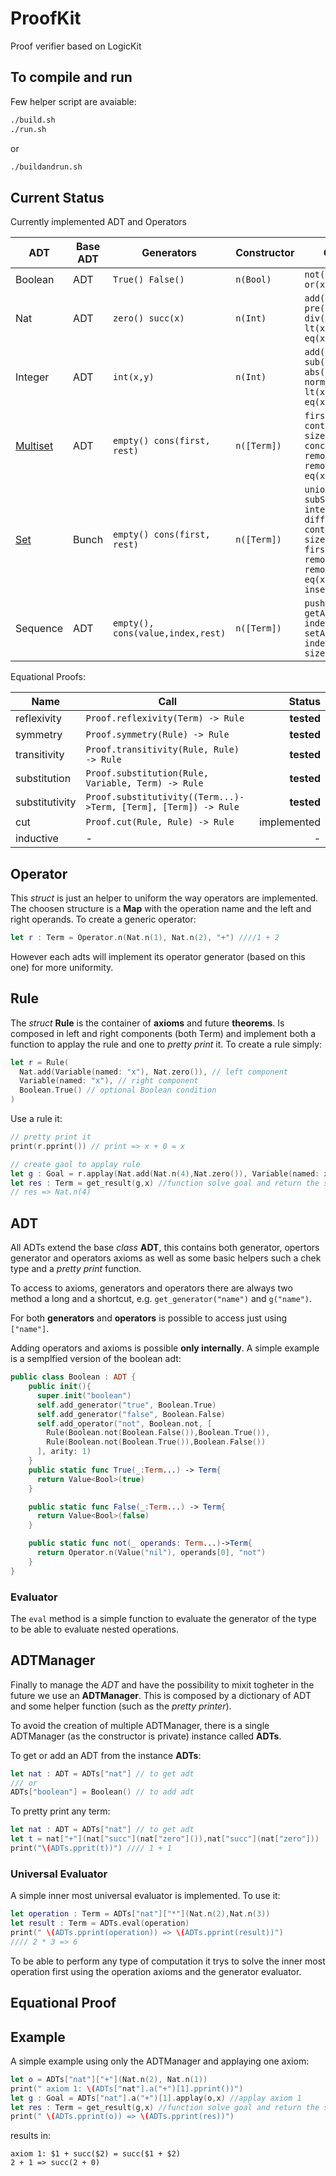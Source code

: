 # ProofKit
Proof verifier based on LogicKit

## To compile and run
Few helper script are avaiable:
```bash
./build.sh
./run.sh
```
or
```bash
./buildandrun.sh
```

## Current Status
Currently implemented ADT and Operators

|ADT|Base ADT|Generators|Constructor|Operators|
|---|--------|----------|-----------|---------|
|Boolean|ADT|```True() False()```|```n(Bool)```|```not(x) and(x,y) or(x,y)```|
|Nat|ADT|```zero() succ(x)```|```n(Int)```|```add(x,y) mul(x,y) pre(x) sub(x,y) div(x,y) mod(x) lt(x,y) gt(x,y) eq(x,y) gcd(x,y) ```|
|Integer|ADT|```int(x,y)```|```n(Int)```|```add(x,y) mul(x,y) sub(x,y) div(x,y) abs(x), normalize(x) lt(x,y) gt(x,y) eq(x,y) sign(x) ```|
|[Multiset](https://en.wikipedia.org/wiki/Linked_list)|ADT|```empty() cons(first, rest)```|```n([Term])```|```first(x) rest(x) contains(x,y) size(x) concat(x,y) removeOne(x,y) removeAll(x,y) eq(x,y)```|
|[Set](https://en.wikipedia.org/wiki/Set_%28abstract_data_type%29)|Bunch|```empty() cons(first, rest)```|```n([Term])```|```union(x,y) subSet(x,y) intersection(x,y) difference(x,y)  contains(x,y) size(x) rest(x) first(x) removeOne(x,y) removeAll(x,y) eq(x,y) norm(x) insert(x,y)```|
|Sequence|ADT|```empty(), cons(value,index,rest)```|```n([Term])```|```push(value,rest), getAt(sequence, index), setAt(sequence, index, value) size(sequence)```|

Equational Proofs:

|Name|Call|Status|
|----|----|------:|
|reflexivity|```Proof.reflexivity(Term) -> Rule```| **tested**|
|symmetry |```Proof.symmetry(Rule) -> Rule``` |**tested** |
|transitivity |```Proof.transitivity(Rule, Rule) -> Rule```| **tested**|
|substitution|```Proof.substitution(Rule, Variable, Term) -> Rule```| **tested**|
|substitutivity|```Proof.substitutivity((Term...)->Term, [Term], [Term]) -> Rule```| **tested**|
|cut|```Proof.cut(Rule, Rule) -> Rule```| implemented |
|inductive|-| - |

## Operator

This *struct* is just an helper to uniform the way operators are implemented. The choosen structure is a **Map** with the operation name and the left and right operands.
To create a generic operator:
```swift
let r : Term = Operator.n(Nat.n(1), Nat.n(2), "+") ////1 + 2
```
However each adts will implement its operator generator (based on this one) for more uniformity.

## Rule
The *struct* **Rule** is the container of **axioms** and future **theorems**. Is composed in left and right components (both Term) and implement both a function to applay the rule and one to *pretty print* it.
To create a rule simply:

```swift
let r = Rule(
  Nat.add(Variable(named: "x"), Nat.zero()), // left component
  Variable(named: "x"), // right component
  Boolean.True() // optional Boolean condition
)
```

Use a rule it:

```swift
// pretty print it
print(r.pprint()) // print => x + 0 = x

// create gaol to applay rule
let g : Goal = r.applay(Nat.add(Nat.n(4),Nat.zero()), Variable(named: x))
let res : Term = get_result(g,x) //function solve goal and return the substitution of x
// res => Nat.n(4)
```

## ADT

All ADTs extend the base *class* **ADT**, this contains both generator, opertors generator and operators axioms as well as some basic helpers such a chek type and a *pretty print* function.

To access to axioms, generators and operators there are always two method a long and a shortcut, e.g. ```get_generator("name")``` and ```g("name")```.

For both **generators** and **operators** is possible to access just using ```["name"]```.

Adding operators and axioms is possible **only internally**.
A simple example is a semplfied version of the boolean adt:
```swift
public class Boolean : ADT {
    public init(){
      super.init("boolean")
      self.add_generator("true", Boolean.True)
      self.add_generator("false", Boolean.False)
      self.add_operator("not", Boolean.not, [
        Rule(Boolean.not(Boolean.False()),Boolean.True()),
        Rule(Boolean.not(Boolean.True()),Boolean.False())
      ], arity: 1)
    }
    public static func True(_:Term...) -> Term{
      return Value<Bool>(true)
    }

    public static func False(_:Term...) -> Term{
      return Value<Bool>(false)
    }

    public static func not(_ operands: Term...)->Term{
      return Operator.n(Value("nil"), operands[0], "not")
    }
}
```

### Evaluator

The ```eval``` method is a simple function to evaluate the generator of the type to be able to evaluate nested operations.

## ADTManager

Finally to manage the *ADT* and have the possibility to mixit togheter in the future we use an **ADTManager**. This is composed by a dictionary of ADT and some helper function (such as the *pretty printer*).

To avoid the creation of multiple ADTManager, there is a single ADTManager (as the constructor is private) instance called **ADTs**.

To get or add an ADT from the instance **ADTs**:

```swift
let nat : ADT = ADTs["nat"] // to get adt
/// or
ADTs["boolean"] = Boolean() // to add adt
```

To pretty print any term:

```swift
let nat : ADT = ADTs["nat"] // to get adt
let t = nat["+"](nat["succ"](nat["zero"]()),nat["succ"](nat["zero"]))
print("\(ADTs.pprit(t))") //// 1 + 1

```

### Universal Evaluator

A simple inner most universal evaluator is implemented. To use it:

```swift
let operation : Term = ADTs["nat"]["*"](Nat.n(2),Nat.n(3))
let result : Term = ADTs.eval(operation)
print(" \(ADTs.pprint(operation)) => \(ADTs.pprint(result))")
//// 2 * 3 => 6
```

To be able to perform any type of computation it trys to solve the inner most operation first using the operation axioms and the generator evaluator.

## Equational Proof



## Example

A simple example using only the ADTManager and applaying one axiom:

```swift
let o = ADTs["nat"]["+"](Nat.n(2), Nat.n(1))
print(" axiom 1: \(ADTs["nat"].a("+")[1].pprint())")
let g : Goal = ADTs["nat"].a("+")[1].applay(o,x) //applay axiom 1
let res : Term = get_result(g,x) //function solve goal and return the substitution of x
print(" \(ADTs.pprint(o)) => \(ADTs.pprint(res))")
```

results in:
```
axiom 1: $1 + succ($2) = succ($1 + $2)
2 + 1 => succ(2 + 0)
```
